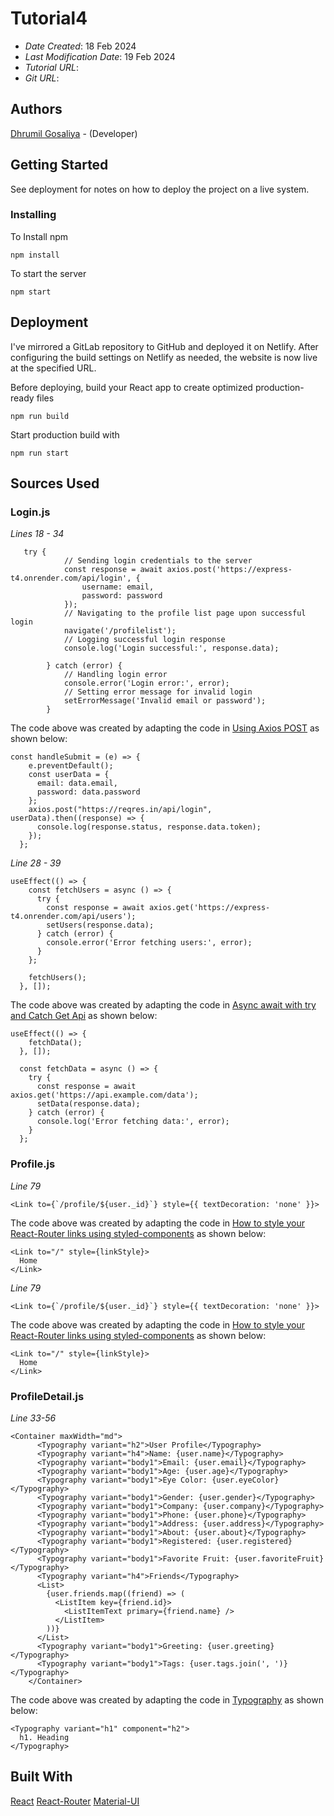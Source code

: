 # Tutorial4

* *Date Created*: 18 Feb 2024
* *Last Modification Date*: 19 Feb 2024
* *Tutorial URL*: 
* *Git URL*: 

## Authors

[Dhrumil Gosaliya](dh411197@dal.ca) - (Developer)

## Getting Started

See deployment for notes on how to deploy the project on a live system.

### Installing
To Install npm
```
npm install
```

To start the server

```
npm start
```
## Deployment

I've mirrored a GitLab repository to GitHub and deployed it on Netlify. After configuring the build settings on Netlify as needed, the website is now live at the specified URL.

Before deploying, build your React app to create optimized production-ready files
```
npm run build
```

Start production build with 
```
npm run start
```

## Sources Used

### Login.js

*Lines 18 - 34*

```
   try {
            // Sending login credentials to the server
            const response = await axios.post('https://express-t4.onrender.com/api/login', {
                username: email,
                password: password
            });
            // Navigating to the profile list page upon successful login
            navigate('/profilelist');
            // Logging successful login response
            console.log('Login successful:', response.data);
            
        } catch (error) {
            // Handling login error
            console.error('Login error:', error);
            // Setting error message for invalid login
            setErrorMessage('Invalid email or password');
        }
```

The code above was created by adapting the code in [Using Axios POST](https://blog.logrocket.com/how-to-use-axios-post-requests/) as shown below:

```
const handleSubmit = (e) => {
    e.preventDefault();
    const userData = {
      email: data.email,
      password: data.password
    };
    axios.post("https://reqres.in/api/login", userData).then((response) => {
      console.log(response.status, response.data.token);
    });
  };

```

*Line 28 - 39*

```
useEffect(() => {
    const fetchUsers = async () => {
      try {
        const response = await axios.get('https://express-t4.onrender.com/api/users');
        setUsers(response.data);
      } catch (error) {
        console.error('Error fetching users:', error);
      }
    };

    fetchUsers();
  }, []);
```

The code above was created by adapting the code in [Async await with try and Catch Get Api](https://medium.com/@biplavmazumdar5/async-await-with-try-and-catch-get-api-8df3a9d25a7b) as shown below:


```
useEffect(() => {
    fetchData();
  }, []);

  const fetchData = async () => {
    try {
      const response = await axios.get('https://api.example.com/data');
      setData(response.data);
    } catch (error) {
      console.log('Error fetching data:', error);
    }
  };

```

### Profile.js
*Line 79*

```
<Link to={`/profile/${user._id}`} style={{ textDecoration: 'none' }}> 
```

The code above was created by adapting the code in [How to style your React-Router links using styled-components](https://dev.to/ridhikgovind/how-to-style-your-react-router-links-using-styled-components-2350) as shown below:


```
<Link to="/" style={linkStyle}>
  Home
</Link>

```

*Line 79*

```
<Link to={`/profile/${user._id}`} style={{ textDecoration: 'none' }}> 
```

The code above was created by adapting the code in [How to style your React-Router links using styled-components](https://dev.to/ridhikgovind/how-to-style-your-react-router-links-using-styled-components-2350) as shown below:


```
<Link to="/" style={linkStyle}>
  Home
</Link>

```
### ProfileDetail.js
*Line 33-56*

```
<Container maxWidth="md">
      <Typography variant="h2">User Profile</Typography>
      <Typography variant="h4">Name: {user.name}</Typography>
      <Typography variant="body1">Email: {user.email}</Typography>
      <Typography variant="body1">Age: {user.age}</Typography>
      <Typography variant="body1">Eye Color: {user.eyeColor}</Typography>
      <Typography variant="body1">Gender: {user.gender}</Typography>
      <Typography variant="body1">Company: {user.company}</Typography>
      <Typography variant="body1">Phone: {user.phone}</Typography>
      <Typography variant="body1">Address: {user.address}</Typography>
      <Typography variant="body1">About: {user.about}</Typography>
      <Typography variant="body1">Registered: {user.registered}</Typography>
      <Typography variant="body1">Favorite Fruit: {user.favoriteFruit}</Typography>
      <Typography variant="h4">Friends</Typography>
      <List>
        {user.friends.map((friend) => (
          <ListItem key={friend.id}>
            <ListItemText primary={friend.name} />
          </ListItem>
        ))}
      </List>
      <Typography variant="body1">Greeting: {user.greeting}</Typography>
      <Typography variant="body1">Tags: {user.tags.join(', ')}</Typography>
    </Container>
```
The code above was created by adapting the code in [Typography](https://mui.com/material-ui/react-typography/) as shown below:

```
<Typography variant="h1" component="h2">
  h1. Heading
</Typography>
```


## Built With

[React](https://legacy.reactjs.org/docs/getting-started.html)
[React-Router](https://reactrouter.com/en/main/start/tutorial)
[Material-UI](https://mui.com/material-ui/api/box/)
